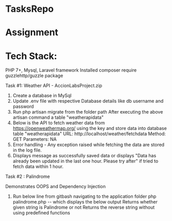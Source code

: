 # TasksRepo
# Assignment
# Tech Stack:
PHP 7+, Mysql, Laravel framework
Installed composer require guzzlehttp/guzzle package

Task #1: Weather API - AccionLabsProject.zip

1) Create a database in MySql 
2) Update .env file with respective Database details like db username and password
3) Run  php artisan migrate from the folder path 
	After executing the above artisan command a table "weatherapidata"
4) Below is the API to fetch weather data from https://openweathermap.org/ using the key and store data into database table "weatherapidata"
	URL: http://localhost/weather/fetchdata
	Method: GET
	Parameters: NA
7) Error handling - Any exception raised while fetching the data are stored in the log file.
8)  Displays message as successfully saved data or displays "Data has already been updated in the last one hour. Please try after" if tried to fetch data within 1 hour.



Task #2 : Palindrome

Demonstrates OOPS and Dependency Injection
1) Run below line from gitbash navigating to the application folder
php palindrome.php -- which displays the below output
	Returns whether given string is Palindrome or not 
	Returns the reverse string without using predefined functions

